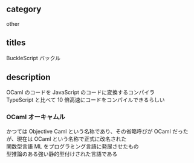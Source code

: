 ## category

other

## titles

BuckleScript
バックル

## description

OCaml のコードを JavaScript のコードに変換するコンパイラ  
TypeScript と比べて 10 倍高速にコードをコンパイルできるらしい

### OCaml オーキャムル

かつては Objective Caml という名称であり、その省略呼びが OCaml だったが、現在は OCaml という名称で正式に改名された  
関数型言語 ML をプログラミング言語に発展させたもの  
型推論のある強い静的型付けされた言語である
